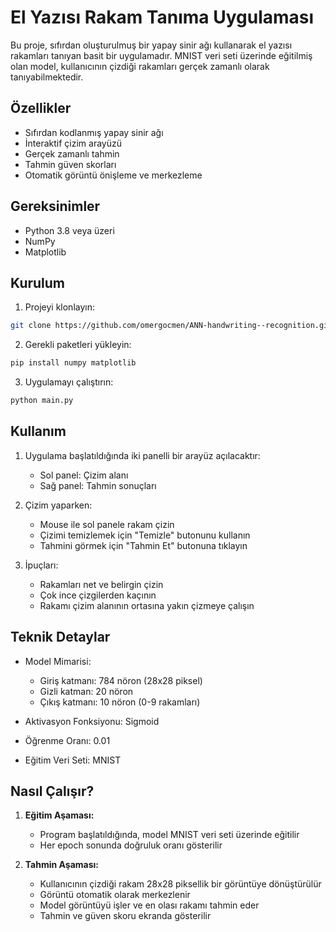 # El Yazısı Rakam Tanıma Uygulaması

Bu proje, sıfırdan oluşturulmuş bir yapay sinir ağı kullanarak el yazısı rakamları tanıyan basit bir uygulamadır. MNIST veri seti üzerinde eğitilmiş olan model, kullanıcının çizdiği rakamları gerçek zamanlı olarak tanıyabilmektedir.

## Özellikler

- Sıfırdan kodlanmış yapay sinir ağı
- İnteraktif çizim arayüzü
- Gerçek zamanlı tahmin
- Tahmin güven skorları
- Otomatik görüntü önişleme ve merkezleme

## Gereksinimler

- Python 3.8 veya üzeri
- NumPy
- Matplotlib

## Kurulum

1. Projeyi klonlayın:
```bash
git clone https://github.com/omergocmen/ANN-handwriting--recognition.git
```

2. Gerekli paketleri yükleyin:
```bash
pip install numpy matplotlib
```

3. Uygulamayı çalıştırın:
```bash
python main.py
```

## Kullanım

1. Uygulama başlatıldığında iki panelli bir arayüz açılacaktır:
   - Sol panel: Çizim alanı
   - Sağ panel: Tahmin sonuçları

2. Çizim yaparken:
   - Mouse ile sol panele rakam çizin
   - Çizimi temizlemek için "Temizle" butonunu kullanın
   - Tahmini görmek için "Tahmin Et" butonuna tıklayın

3. İpuçları:
   - Rakamları net ve belirgin çizin
   - Çok ince çizgilerden kaçının
   - Rakamı çizim alanının ortasına yakın çizmeye çalışın

## Teknik Detaylar

- Model Mimarisi:
  - Giriş katmanı: 784 nöron (28x28 piksel)
  - Gizli katman: 20 nöron
  - Çıkış katmanı: 10 nöron (0-9 rakamları)
  
- Aktivasyon Fonksiyonu: Sigmoid
- Öğrenme Oranı: 0.01
- Eğitim Veri Seti: MNIST

## Nasıl Çalışır?

1. **Eğitim Aşaması:**
   - Program başlatıldığında, model MNIST veri seti üzerinde eğitilir
   - Her epoch sonunda doğruluk oranı gösterilir

2. **Tahmin Aşaması:**
   - Kullanıcının çizdiği rakam 28x28 piksellik bir görüntüye dönüştürülür
   - Görüntü otomatik olarak merkezlenir
   - Model görüntüyü işler ve en olası rakamı tahmin eder
   - Tahmin ve güven skoru ekranda gösterilir
